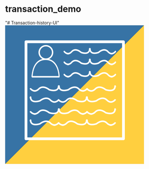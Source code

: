 # transaction_demo

"# Transaction-history-UI"
![ezcv logo](https://raw.githubusercontent.com/Descent098/ezcv/master/.github/logo.png)
